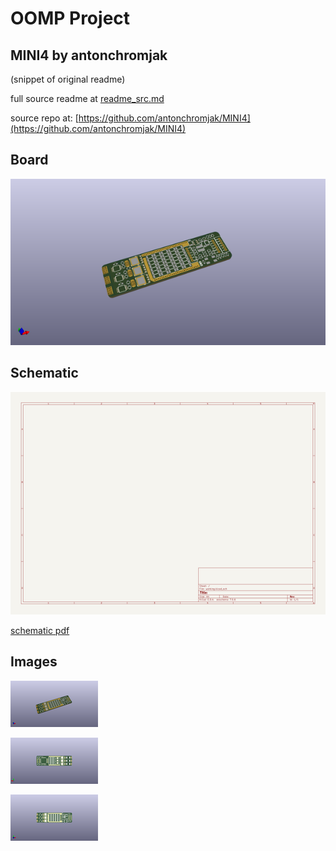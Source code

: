 # OOMP Project  
## MINI4  by antonchromjak  
  
(snippet of original readme)  
  
  
  full source readme at [readme_src.md](readme_src.md)  
  
source repo at: [https://github.com/antonchromjak/MINI4](https://github.com/antonchromjak/MINI4)  
## Board  
  
[![working_3d.png](working_3d_600.png)](working_3d.png)  
## Schematic  
  
[![working_schematic.png](working_schematic_600.png)](working_schematic.png)  
  
[schematic pdf](working_schematic.pdf)  
## Images  
  
[![working_3d.png](working_3d_140.png)](working_3d.png)  
  
[![working_3d_back.png](working_3d_back_140.png)](working_3d_back.png)  
  
[![working_3d_front.png](working_3d_front_140.png)](working_3d_front.png)  
